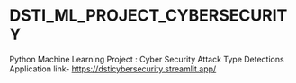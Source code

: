 # DSTI_ML_PROJECT_CYBERSECURITY
Python Machine Learning Project :  Cyber Security Attack Type Detections
Application link- https://dsticybersecurity.streamlit.app/
